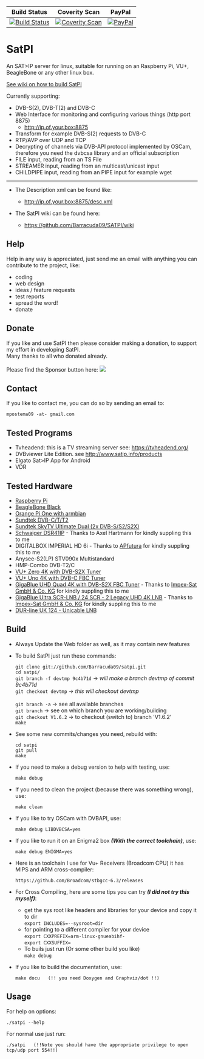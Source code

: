 | Build Status | Coverity Scan | PayPal |
|-------|-------|-------|
| [![Build Status](https://travis-ci.org/Barracuda09/SATPI.svg)](https://travis-ci.org/Barracuda09/SATPI) | [![Coverity Scan](https://scan.coverity.com/projects/4842/badge.svg)](https://scan.coverity.com/projects/4842) | [![PayPal](https://img.shields.io/badge/donate-PayPal-blue.svg)](https://www.paypal.com/cgi-bin/webscr?cmd=_donations&business=H9AX9N7HWSWXE&item_name=SatPI&item_number=SatPI&currency_code=EUR&bn=PP%2dDonationsBF%3abtn_donateCC_LG%2egif%3aNonHosted) |

# SatPI

An SAT>IP server for linux, suitable for running on an Raspberry Pi, VU+, BeagleBone or any other linux box.

<a href="https://github.com/Barracuda09/SATPI/wiki/02.-Build-SatPI">See wiki on how to build SatPI</a>

Currently supporting:

- DVB-S(2), DVB-T(2) and DVB-C
- Web Interface for monitoring and configuring various things (http port 8875)
	- http://ip.of.your.box:8875
- Transform for example DVB-S(2) requests to DVB-C
- RTP/AVP over UDP and TCP
- Decrypting of channels via DVB-API protocol implemented by OSCam, therefore you need the dvbcsa library and an official subscription
- FILE input, reading from an TS File
- STREAMER input, reading from an multicast/unicast input
- CHILDPIPE input, reading from an PIPE input for example wget
-------
- The Description xml can be found like:
	- http://ip.of.your.box:8875/desc.xml

- The SatPI wiki can be found here:
	- https://github.com/Barracuda09/SATPI/wiki

Help
-------
Help in any way is appreciated, just send me an email with anything you can
contribute to the project, like:
- coding
- web design
- ideas / feature requests
- test reports
- spread the word!
- donate

Donate
------

If you like and use SatPI then please consider making a donation, to support my effort in
developing SatPI.<br>
Many thanks to all who donated already.<br>
<br>
Please find the Sponsor button here:
<a href="https://github.com/Barracuda09/SATPI"><img src="https://www.paypalobjects.com/en_US/NL/i/btn/btn_donateCC_LG.gif"/></a>

Contact
-------
If you like to contact me, you can do so by sending an email to:

    mpostema09 -at- gmail.com

Tested Programs
---------------
- Tvheadend: this is a TV streaming server see: https://tvheadend.org/
- DVBviewer Lite Edition. see http://www.satip.info/products
- Elgato Sat>IP App for Android
- VDR

Tested Hardware
---------------
- <a href="http://www.raspberrypi.org">Raspberry Pi</a>
- <a href="http://www.beagleboard.org">BeagleBone Black</a>
- <a href="http://www.orangepi.org">Orange Pi One with armbian</a>
- <a href="https://shop.sundtek.de">Sundtek DVB-C/T/T2</a>
- <a href="https://shop.sundtek.de">Sundtek SkyTV Ultimate Dual (2x DVB-S/S2/S2X)</a>
- <a href="http://www.satip.info/sites/satip/files/files/DSR41IP_GB.pdf">Schwaiger DSR41IP</a> - Thanks to Axel Hartmann for kindly suppling this to me
- DIGITALBOX IMPERIAL HD 6i - Thanks to <a href="https://www.apfutura.com">APfutura</a> for kindly suppling this to me
- Anysee-S2(LP) STV090x Multistandard
- HMP-Combo DVB-T2/C
- <a href="http://www.vuplus.de">VU+ Zero 4K with DVB-S2X Tuner</a>
- <a href="http://www.vuplus.de">VU+ Uno 4K with DVB-C FBC Tuner</a>
- <a href="https://gigablue.de/produkte">GigaBlue UHD Quad 4K with DVB-S2X FBC Tuner</a> - Thanks to <a href="https://store.impex-sat.de">Impex-Sat GmbH & Co. KG</a> for kindly suppling this to me
- <a href="https://gigablue.de/produkte">GigaBlue Ultra SCR-LNB / 24 SCR - 2 Legacy UHD 4K LNB</a> - Thanks to <a href="https://store.impex-sat.de">Impex-Sat GmbH & Co. KG</a> for kindly suppling this to me
- <a href="https://www.durasat.de/LNB/DUR-line/DUR-line-UK-124-Unicable-LNB.html">DUR-line UK 124 - Unicable LNB</a>

Build
-----
- Always Update the Web folder as well, as it may contain new features

- To build SatPI just run these commands:

    `git clone git://github.com/Barracuda09/satpi.git`<br/>
    `cd satpi/`<br/>
    `git branch -f devtmp 9c4b71d` -> _will make a branch devtmp of commit 9c4b71d_<br/>
    `git checkout devtmp` -> _this will checkout devtmp_<br/>
    <br/>
    `git branch -a` -> see all available branches<br/>
    `git branch` -> see on which branch you are working/building<br/>
    `git checkout V1.6.2` -> to checkout (switch to) branch 'V1.6.2'<br/>
    `make`<br/>

- See some new commits/changes you need, rebuild with:

    `cd satpi`<br/>
    `git pull`<br/>
    `make`<br/>

- If you need to make a debug version to help with testing, use:

    `make debug`<br/>

- If you need to clean the project (because there was something wrong), use:

    `make clean`<br/>

- If you like to try OSCam with DVBAPI, use:

    `make debug LIBDVBCSA=yes`<br/>

- If you like to run it on an Enigma2 box **_(With the correct toolchain)_**, use:

    `make debug ENIGMA=yes`<br/>

- Here is an toolchain I use for Vu+ Receivers (Broadcom CPU) it has MIPS and ARM cross-compiler:

    `https://github.com/Broadcom/stbgcc-6.3/releases`<br/>

- For Cross Compiling, here are some tips you can try _**(I did not try this myself)**_:

    - get the sys root like headers and libraries for your device and copy it to dir<br/>
    `export INCLUDES=--sysroot=dir`<br/>
    - for pointing to a different compiler for your device<br/>
    `export CXXPREFIX=arm-linux-gnueabihf-`<br/>
    `export CXXSUFFIX=`<br/>
    - To buils just run (Or some other build you like)<br/>
    `make debug`<br/>

- If you like to build the documentation, use:

    `make docu   (!! you need Doxygen and Graphviz/dot !!)`<br/>

Usage
-----
For help on options:

    ./satpi --help

For normal use just run:

    ./satpi   (!!Note you should have the appropriate privilege to open tcp/udp port 554!!)
